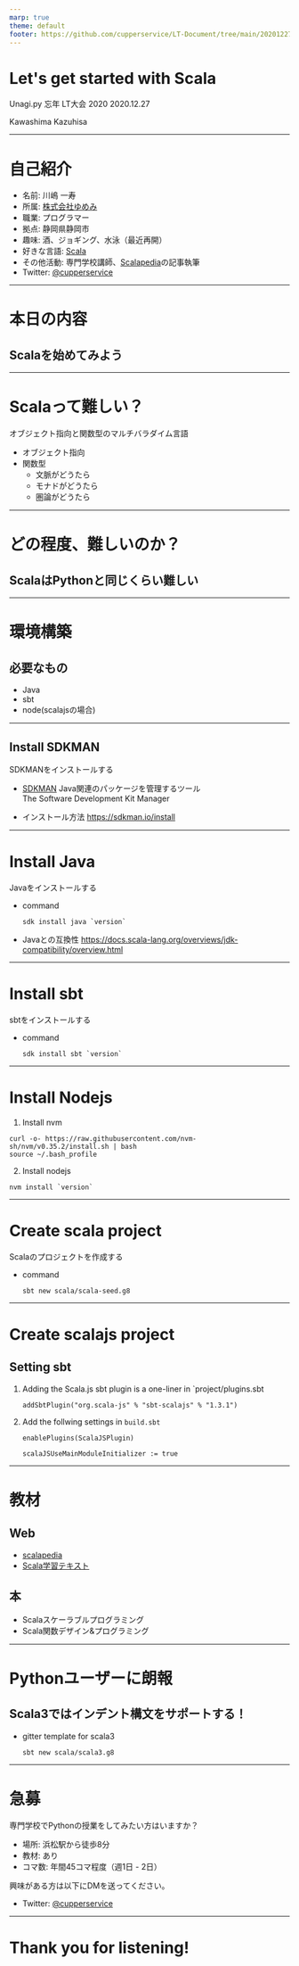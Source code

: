 ```yaml
---
marp: true
theme: default
footer: https://github.com/cupperservice/LT-Document/tree/main/20201227
---
```


# Let's get started with Scala

Unagi.py 忘年 LT大会 2020
2020.12.27

Kawashima Kazuhisa

---
# 自己紹介
* 名前: 川嶋 一寿
* 所属: [株式会社ゆめみ](https://www.yumemi.co.jp/)
* 職業: プログラマー
* 拠点: 静岡県静岡市
* 趣味: 酒、ジョギング、水泳（最近再開）
* 好きな言語: [Scala](https://www.scala-lang.org/)
* その他活動: 専門学校講師、[Scalapedia](https://scalapedia.com/)の記事執筆
* Twitter: [@cupperservice](https://twitter.com/cupperservice)

---
# 本日の内容
## Scalaを始めてみよう

---
# Scalaって難しい？
オブジェクト指向と関数型のマルチバラダイム言語

* オブジェクト指向
* 関数型
  * 文脈がどうたら
  * モナドがどうたら
  * 圏論がどうたら

---
# どの程度、難しいのか？ 
## ScalaはPythonと同じくらい難しい

---
# 環境構築
## 必要なもの
* Java
* sbt
* node(scalajsの場合)

---
## Install SDKMAN
SDKMANをインストールする

* [SDKMAN](https://sdkman.io/)
Java関連のパッケージを管理するツール  
The Software Development Kit Manager

* インストール方法
https://sdkman.io/install

---
# Install Java
Javaをインストールする

* command
  ```
  sdk install java `version`
  ```

* Javaとの互換性
https://docs.scala-lang.org/overviews/jdk-compatibility/overview.html

---
# Install sbt
sbtをインストールする

* command
  ```
  sdk install sbt `version`
  ```
---
# Install Nodejs
1. Install nvm
  ```
  curl -o- https://raw.githubusercontent.com/nvm-sh/nvm/v0.35.2/install.sh | bash
  source ~/.bash_profile
  ```

2. Install nodejs
  ```
  nvm install `version`
  ```

---
# Create scala project
Scalaのプロジェクトを作成する

* command
  ```
  sbt new scala/scala-seed.g8
  ```

---
# Create scalajs project
## Setting sbt
1. Adding the Scala.js sbt plugin is a one-liner in `project/plugins.sbt
    ```
    addSbtPlugin("org.scala-js" % "sbt-scalajs" % "1.3.1")
    ```

2. Add the follwing settings in `build.sbt`
    ```
    enablePlugins(ScalaJSPlugin)
    ```

    ```
    scalaJSUseMainModuleInitializer := true
    ```

---
# 教材
## Web
* [scalapedia](https://scalapedia.com/)
* [Scala学習テキスト](https://scala-text.github.io/scala_text/)

## 本
* Scalaスケーラブルプログラミング
* Scala関数デザイン&プログラミング

---
# Pythonユーザーに朗報
## Scala3ではインデント構文をサポートする！

* gitter template for scala3
  ```
  sbt new scala/scala3.g8
  ```

---
# 急募
専門学校でPythonの授業をしてみたい方はいますか？

* 場所: 浜松駅から徒歩8分
* 教材: あり
* コマ数: 年間45コマ程度（週1日 - 2日）

興味がある方は以下にDMを送ってください。

* Twitter: [@cupperservice](https://twitter.com/cupperservice)

---
# Thank you for listening!
